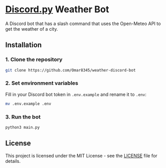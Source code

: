 # [Discord.py](https://discordpy.readthedocs.io/en/latest/) Weather Bot

A Discord bot that has a slash command that uses the Open-Meteo API to get the weather of a city.

## Installation

### 1. Clone the repository

```bash
git clone https://github.com/Omar8345/weather-discord-bot
```

### 2. Set environment variables

Fill in your Discord bot token in `.env.example` and rename it to `.env`:

```bash
mv .env.example .env
```

### 3. Run the bot

```bash
python3 main.py
```

## License

This project is licensed under the MIT License - see the [LICENSE](LICENSE) file for details.